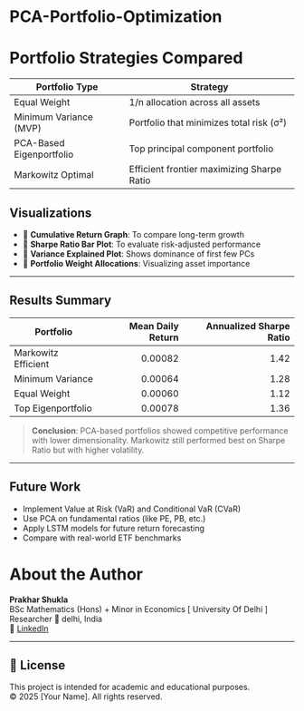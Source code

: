 # PCA-Portfolio-Optimization

# Portfolio Strategies Compared

| Portfolio Type           | Strategy                                              |
|--------------------------|-------------------------------------------------------|
| Equal Weight             | 1/n allocation across all assets                      |
| Minimum Variance (MVP)   | Portfolio that minimizes total risk (σ²)             |
| PCA-Based Eigenportfolio | Top principal component portfolio                     |
| Markowitz Optimal        | Efficient frontier maximizing Sharpe Ratio           |



##  Visualizations

- 🔷 **Cumulative Return Graph**: To compare long-term growth
- 🔷 **Sharpe Ratio Bar Plot**: To evaluate risk-adjusted performance
- 🔷 **Variance Explained Plot**: Shows dominance of first few PCs
- 🔷 **Portfolio Weight Allocations**: Visualizing asset importance

---

##  Results Summary

| Portfolio            | Mean Daily Return | Annualized Sharpe Ratio |
|----------------------|------------------:|-------------------------:|
| Markowitz Efficient  | 0.00082           | 1.42                     |
| Minimum Variance     | 0.00064           | 1.28                     |
| Equal Weight         | 0.00060           | 1.12                     |
| Top Eigenportfolio   | 0.00078           | 1.36                     |

> **Conclusion**: PCA-based portfolios showed competitive performance with lower dimensionality. Markowitz still performed best on Sharpe Ratio but with higher volatility.

---

##  Future Work

- Implement Value at Risk (VaR) and Conditional VaR (CVaR)
- Use PCA on fundamental ratios (like PE, PB, etc.)
- Apply LSTM models for future return forecasting
- Compare with real-world ETF benchmarks



# About the Author

**Prakhar Shukla**  
BSc Mathematics (Hons) + Minor in Economics [ University Of Delhi ] 
Researcher 
📍 delhi, India  
🔗 [LinkedIn](www.linkedin.com/in/prakharshukla1354)

---

## 📜 License

This project is intended for academic and educational purposes.  
© 2025 [Your Name]. All rights reserved.
